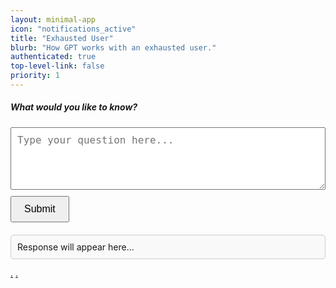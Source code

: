 ```yaml
---
layout: minimal-app
icon: "notifications_active"
title: "Exhausted User"
blurb: "How GPT works with an exhausted user."
authenticated: true
top-level-link: false
priority: 1
---
```


<style>

#response {
	margin-top: 20px;
	padding: 10px;
	border: 1px solid #ccc;
	border-radius: 5px;
	background-color: #f9f9f9;
}
textarea {
	width: 100%;
	height: 100px;
	margin-bottom: 10px;
	padding: 10px;
	font-size: 16px;
}
button {
	padding: 10px 20px;
	font-size: 16px;
	cursor: pointer;
}
</style>

<h5>What would you like to know?</h5>
<textarea id="queryInput" placeholder="Type your question here..."></textarea>
<br>
<button id="submitBtn">Submit</button>
<div id="response">Response will appear here...</div>

<a href="/apps/gpt/gpt0.png">.</a>
<a href="/apps/gpt/gpt1.png">.</a>

<script>
document.getElementById("submitBtn").addEventListener("click", async function () {
const query = document.getElementById("queryInput").value.trim();

if (!query) {
document.getElementById("response").textContent = "Please enter a question.";
return;
}

document.getElementById("response").textContent = "Fetching response...";

try {
const response = await fetch("https://api.milesahead.today/api/chatgpt/query", {
    method: "POST",
    headers: {
	"Content-Type": "application/json"
    },
    body: JSON.stringify({ query: query })
});

if (response.ok) {
    const data = await response.json();
    document.getElementById("response").textContent = data.response || "No response received.";
} else {
    document.getElementById("response").textContent = "Error: Unable to fetch response.";
}
} catch (error) {
document.getElementById("response").textContent = "Error: Something went wrong.";
}
});
</script>

